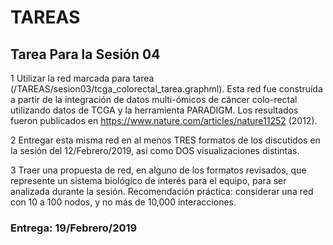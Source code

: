TAREAS
================

Tarea Para la Sesión 04
-----------------------

1 Utilizar la red marcada para tarea (/TAREAS/sesion03/tcga\_colorectal\_tarea.graphml). Esta red fue construída a partir de la integración de datos multi-ómicos de cáncer colo-rectal utilizando datos de TCGA y la herramienta PARADIGM. Los resultados fueron publicados en <https://www.nature.com/articles/nature11252> (2012).

2 Entregar esta misma red en al menos TRES formatos de los discutidos en la sesión del 12/Febrero/2019, así como DOS visualizaciones distintas.

3 Traer una propuesta de red, en alguno de los formatos revisados, que represente un sistema biológico de interés para el equipo, para ser analizada durante la sesión. Recomendación práctica: considerar una red con 10 a 100 nodos, y no más de 10,000 interacciones.

### Entrega: 19/Febrero/2019
